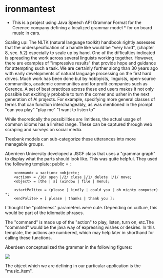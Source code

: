 # ironmantest
* This is a project using Java Speech API Grammar Format for the Cerence company defining a localized grammar model * for on board music in cars.

Scaling up:
    The NLTK (natural language toolkit) handbook rightly assesses that the underspecification of a handle like <unk> would be "very hard", (chapter 8, sec. 5.2) especially to scale up by hand.  One of the difficulties indicated is spreading the work across several linguists working together. However, there are examples of "impressive results" that provide hope and guidance for attempting such a task. We are certainly further along than 30 years ago with early developments of natural language processing on the first hard drives. Much work has been done but by hobbyists, linguists, open-source communities, academic communities and for profit companies such as Cerence. A set of best practices across these end users makes it not only possible but excitingly probable to turn the corner and usher in the next generation of AI projects.
    For example, specifying more general classes of terms that can function interchangeably, as was mentioned in the prompt 
        "can you play"
        "play me"
        "I want to listen to"
    
While theoretically the possibilities are limitless, the actual usage of common idioms has a limited range. These can be captured through web scraping and surveys on social media.


Treebank models can sub-categorize these utterances into more managable groups. 

Aberdeen University developed a JSGF class that uses a "grammar graph" to display what the parts should look like. This was quite helpful. They used the following template:
    public <basicCmd> = <startPolite> <command> <endPolite>;
  
        <command> = <action> <object>;
        <action> = /10/ open |/2/ close |/1/ delete |/1/ move;
        <object> = [the | a] (window | file | menu);
  
        <startPolite> = (please | kindly | could you | oh mighty computer) *;
        <endPolite> = [ please | thanks | thank you ];

I thought the "politeness" parameters were cute. Depending on culture, this would be part of the idiomatic phrases.

The "command" is made up of the "action" to play, listen, turn on, etc.The "command" would be the java way of expressing wishes or desires. In this template, the actions are numbered, which may help later in shorthand for calling these functions.

Aberdeen conceptualized the grammar in the following figures:

<img src="https://www.dropbox.com/s/hbxc96c6uxdjdnh/abdn_gram_pic.png?dl=0"/>

The object which we are defining in our particular application is the "music_item". 